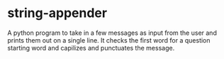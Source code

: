 # string-appender

A python program to take in a few messages as input from the user and prints them out on a single line. It checks the first word for a question starting word and capilizes and punctuates the message.